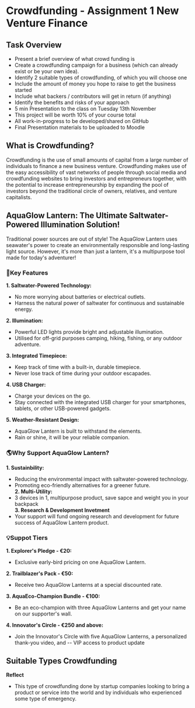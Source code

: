 # Crowdfunding - Assignment 1 New Venture Finance
## Task Overview
- Present a brief overview of what crowd funding is
- Create a crowdfunding campaign for a business (which can already exist or be your own idea). 
- Identify 2 suitable types of crowdfunding, of which you will choose one
- Include the amount of money you hope to raise to get the business started
- Include what backers / contributors will get in return (if anything) 
- Identify the benefits and risks of your approach
- 5 min Presentation to the class on Tuesday 13th November
- This project will be worth 10% of your course total
- All work-in-progress to be developed/shared on GitHub
- Final Presentation materials to be uploaded to Moodle

## What is Crowdfunding?
Crowdfunding is the use of small amounts of capital from a large number of individuals to finance a new business venture. Crowdfunding makes use of the easy accessibility of vast networks of people through social media and crowdfunding websites to bring investors and entrepreneurs together, with the potential to increase entrepreneurship by expanding the pool of investors beyond the traditional circle of owners, relatives, and venture capitalists.

## AquaGlow Lantern: The Ultimate Saltwater-Powered Illumination Solution!
Traditional power sources are out of style! The AquaGlow Lantern uses seawater's power to create an environmentally responsible and long-lasting light source. However, it's more than just a lantern, it's a multipurpose tool made for today's adventurer! 
### 🌟Key Features
**1. Saltwater-Powered Technology:**
- No more worrying about batteries or electrical outlets.
- Harness the natural power of saltwater for continuous and sustainable energy.<br>

**2. Illumination:**
- Powerful LED lights provide bright and adjustable illumination.
- Utilised for off-grid purposes camping, hiking, fishing, or any outdoor adventure.<br>

**3. Integrated Timepiece:**
- Keep track of time with a built-in, durable timepiece.
- Never lose track of time during your outdoor escapades.<br>

**4. USB Charger:** 
- Charge your devices on the go.
- Stay connected with the integrated USB charger for your smartphones, tablets, or other USB-powered gadgets. <br>

**5. Weather-Resistant Design:** 
- AquaGlow Lantern is built to withstand the elements.
- Rain or shine, it will be your reliable companion.
  
### 🌎Why Support AquaGlow Lantern?
**1. Sustainbility:**
- Reducing the environmental impact with saltwater-powered technology.
- Promoting eco-friendly alternatives for a greener future. <br>
**2. Multi-Utility:**
- 3 devices in 1, multipurpose product, save sapce and weight you in your backpack <br>
**3. Research & Development Invetment**
- Your support will fund ongoing research and development for future success of AquaGlow Lantern product.
### 💡Suppot Tiers
**1. Explorer's Pledge - €20:**
- Exclusive early-bird pricing on one AquaGlow Lantern. <br>

**2. Trailblazer's Pack - €50:**
- Receive two AquaGlow Lanterns at a special discounted rate. <br>

**3. AquaEco-Champion Bundle - €100:**
- Be an eco-champion with three AquaGlow Lanterns and get your name on our supporter's wall.

**4. Innovator's Circle - €250 and above:**
- Join the Innovator's Circle with five AquaGlow Lanterns, a personalized thank-you video, and -- VIP access to product update
  
## Suitable Types Crowdfunding 
**Reflect**
- This type of crowdfunding done by startup companies looking to bring a product or service into the world and by individuals who experienced some type of emergency.

